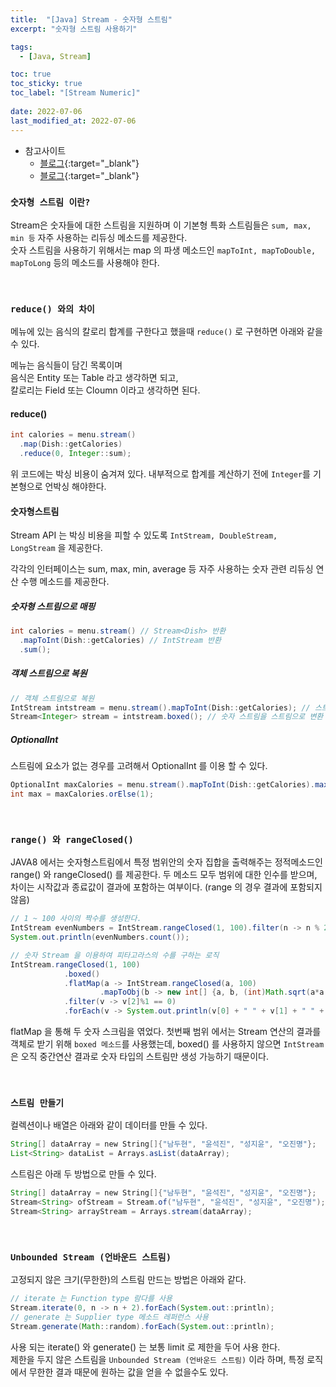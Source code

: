 ```yaml
---
title:  "[Java] Stream - 숫자형 스트림"
excerpt: "숫자형 스트림 사용하기"

tags:
  - [Java, Stream]

toc: true
toc_sticky: true
toc_label: "[Stream Numeric]"
 
date: 2022-07-06
last_modified_at: 2022-07-06
---
```


- 참고사이트
  - [블로그](https://doohyun.tistory.com/36){:target="_blank"}
  - [블로그](https://cornswrold.tistory.com/545){:target="_blank"}


### ``숫자형 스트림 이란?``

Stream은 숫자들에 대한 스트림을 지원하며 이 기본형 특화 스트림들은 `sum, max, min 등` 자주 사용하는 리듀싱 메소드를 제공한다. <br>
숫자 스트림을 사용하기 위해서는 map 의 파생 메소드인 `mapToInt, mapToDouble, mapToLong` 등의 메소드를 사용해야 한다.

<br>

### ``reduce() 와의 차이``

메뉴에 있는 음식의 칼로리 합계를 구한다고 했을때 `reduce()` 로 구현하면 아래와 같을 수 있다.

메뉴는 음식들이 담긴 목록이며 <br>
음식은 Entity 또는 Table 라고 생각하면 되고, <br>
칼로리는 Field 또는 Cloumn 이라고 생각하면 된다.

#### reduce()

```java
int calories = menu.stream()
  .map(Dish::getCalories)
  .reduce(0, Integer::sum);
```

위 코드에는 박싱 비용이 숨겨져 있다. 내부적으로 합계를 계산하기 전에 `Integer`를 기본형으로 언박싱 해야한다.


#### 숫자형스트림

Stream API 는 박싱 비용을 피할 수 있도록 `IntStream, DoubleStream, LongStream` 을 제공한다.

각각의 인터페이스는 sum, max, min, average 등 자주 사용하는 숫자 관련 리듀싱 연산 수행 메소드를 제공한다.


##### 숫자형 스트림으로 매핑

```java
int calories = menu.stream() // Stream<Dish> 반환
  .mapToInt(Dish::getCalories) // IntStream 반환
  .sum();
```

##### 객체 스트림으로 복원

```java
// 객체 스트림으로 복원
IntStream intstream = menu.stream().mapToInt(Dish::getCalories); // 스트림을 숫자 스트림으로 변환
Stream<Integer> stream = intstream.boxed(); // 숫자 스트림을 스트림으로 변환
```

##### OptionalInt

스트림에 요소가 없는 경우를 고려해서 OptionalInt 를 이용 할 수 있다.

```java
OptionalInt maxCalories = menu.stream().mapToInt(Dish::getCalories).max();
int max = maxCalories.orElse(1);
```

<br>

### ``range() 와 rangeClosed() ``

JAVA8 에서는 숫자형스트림에서 특정 범위안의 숫자 집합을 출력해주는 정적메소드인 range() 와 rangeClosed() 를 제공한다. 두 메소드 모두 범위에 대한 인수를 받으며, 차이는 시작값과 종료값이 결과에 포함하는 여부이다. (range 의 경우 결과에 포함되지 않음)


```java
// 1 ~ 100 사이의 짝수를 생성한다.
IntStream evenNumbers = IntStream.rangeClosed(1, 100).filter(n -> n % 2 == 0);
System.out.println(evenNumbers.count());
```


```java
// 숫자 Stream 을 이용하여 피타고라스의 수를 구하는 로직
IntStream.rangeClosed(1, 100)
			.boxed()
			.flatMap(a -> IntStream.rangeClosed(a, 100)
					.mapToObj(b -> new int[] {a, b, (int)Math.sqrt(a*a + b*b)}))
			.filter(v -> v[2]%1 == 0)
			.forEach(v -> System.out.println(v[0] + " " + v[1] + " " + v[2]));
```

flatMap 을 통해 두 숫자 스크림을 엮었다. 첫번째 범위 에서는 Stream 연산의 결과를 객체로 받기 위해 `boxed 메소드`를 사용했는데, boxed() 를 사용하지 않으면 `IntStream` 은 오직 중간연산 결과로 숫자 타입의 스트림만 생성 가능하기 때문이다.

<br>

### ``스트림 만들기``

컬렉션이나 배열은 아래와 같이 데이터를 만들 수 있다.

```java
String[] dataArray = new String[]{"남두현", "윤석진", "성지윤", "오진명"};
List<String> dataList = Arrays.asList(dataArray);
```


스트림은 아래 두 방법으로 만들 수 있다.

```java
String[] dataArray = new String[]{"남두현", "윤석진", "성지윤", "오진명"};
Stream<String> ofStream = Stream.of("남두현", "윤석진", "성지윤", "오진명");
Stream<String> arrayStream = Arrays.stream(dataArray);
```

<br>

### ``Unbounded Stream (언바운드 스트림)``

고정되지 않은 크기(무한한)의 스트림 만드는 방법은 아래와 같다.

```java
// iterate 는 Function type 람다를 사용 
Stream.iterate(0, n -> n + 2).forEach(System.out::println);
// generate 는 Supplier type 메소드 레퍼런스 사용
Stream.generate(Math::random).forEach(System.out::println);
```

사용 되는 iterate() 와 generate() 는 보통 limit 로 제한을 두어 사용 한다. <br>
제한을 두지 않은 스트림을 `Unbounded Stream (언바운드 스트림)` 이라 하며, 특정 로직에서 무한한 결과 때문에 원하는 값을 얻을 수 없을수도 있다.

